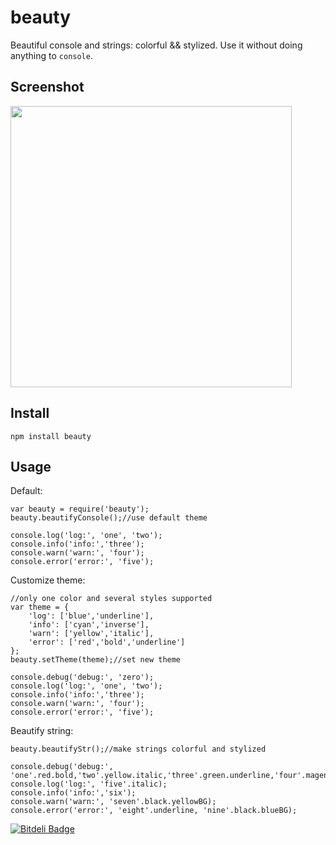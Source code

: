 # beauty

Beautiful console and strings: colorful && stylized. Use it without doing anything to `console`.

## Screenshot

<img src='https://raw.github.com/sumory/beauty/master/assets/console.png' width='450px;'/>


## Install

```
npm install beauty
```

## Usage

Default:

```
var beauty = require('beauty');
beauty.beautifyConsole();//use default theme

console.log('log:', 'one', 'two');
console.info('info:','three');
console.warn('warn:', 'four');
console.error('error:', 'five');
```

Customize theme:

```
//only one color and several styles supported
var theme = {
	'log': ['blue','underline'],
	'info': ['cyan','inverse'],
	'warn': ['yellow','italic'],
	'error': ['red','bold','underline']
};
beauty.setTheme(theme);//set new theme

console.debug('debug:', 'zero');
console.log('log:', 'one', 'two');
console.info('info:','three');
console.warn('warn:', 'four');
console.error('error:', 'five');
```

Beautify string:

```
beauty.beautifyStr();//make strings colorful and stylized

console.debug('debug:', 'one'.red.bold,'two'.yellow.italic,'three'.green.underline,'four'.magenta.inverse);
console.log('log:', 'five'.italic);
console.info('info:','six');
console.warn('warn:', 'seven'.black.yellowBG);
console.error('error:', 'eight'.underline, 'nine'.black.blueBG);
```


[![Bitdeli Badge](https://d2weczhvl823v0.cloudfront.net/sumory/beauty/trend.png)](https://bitdeli.com/free "Bitdeli Badge")
